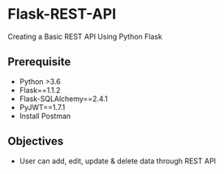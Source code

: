 # Flask-REST-API
Creating a Basic REST API Using Python Flask

## Prerequisite
- Python >3.6
- Flask==1.1.2
- Flask-SQLAlchemy==2.4.1
- PyJWT==1.7.1
- Install Postman

## Objectives
- User can add, edit, update & delete data through REST API

